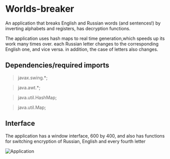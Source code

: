 # Worlds-breaker
An application that breaks English and Russian words (and sentences!) by inverting alphabets and registers, has decryption functions.

The application uses hash maps to real time generation,which speeds up its work many times over. each Russian letter changes to the corresponding English one, and vice versa. in addition, the case of letters also changes.

## Dependencies/required imports
>javax.swing.*;

>java.awt.*;

>java.util.HashMap;

>java.util.Map;

## Interface 
The application has a window interface, 600 by 400, and also has functions for switching encryption of Russian, English and every fourth letter


![Application](https://github.com/user-attachments/assets/7c025405-be92-4bd5-898f-5f33228898af)
